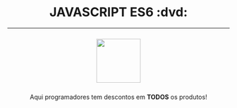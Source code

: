 <h1 align="center"> JAVASCRIPT ES6 :dvd: </h1>

--- 

<div align="center"> <img width="100px" style="margin: 10px 40px" src="https://user-images.githubusercontent.com/65131471/120073561-4109db80-c06f-11eb-9b31-724b78e41910.png"></div>
<p align="center"> Aqui programadores tem descontos em <b>TODOS</b> os produtos!</p>
